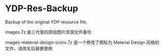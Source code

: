 # YDP-Res-Backup
Backup of the original YDP resource file. 


images.7z 是三代笔的原始图片资源文件备份

images-material-design-icons.7z 是一个修改了图标为 Material Design 风格的文件，请改名后替换使用
